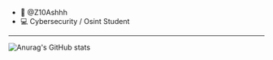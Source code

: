 - 👋 @Z10Ashhh 
- 💻 Cybersecurity / Osint Student



--------------------------------------------------------
![Anurag's GitHub stats](https://github-readme-stats.vercel.app/api?username=Ash&show_icons=true&theme=radical)

